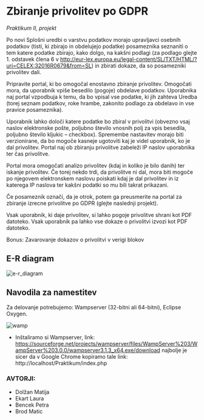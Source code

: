 # Zbiranje privolitev po GDPR
*Praktikum II, projekt*

Po novi Splošni uredbi o varstvu podatkov morajo upravljavci osebnih podatkov (tisti, ki zbirajo in obdelujejo podatke) posameznika seznaniti o tem katere podatke zbirajo, kako dolgo, na kakšni podlagi (za podlago glejte 1. odstavek člena 6 v http://eur-lex.europa.eu/legal-content/SL/TXT/HTML/?uri=CELEX:32016R0679&from=SL) in zbirati dokaze, da so posamezniki privolitev dali.

Pripravite portal, ki bo omogočal enostavno zbiranje privolitev. Omogočati mora, da uporabnik vpiše besedilo (pogoje) obdelave podatkov. Uporabnika naj portal vzpodbuja k temu, da bo vpisal vse podatke, ki jih zahteva Uredba (torej seznam podatkov, roke hrambe, zakonito podlago za obdelavo in vse pravice posameznika). 

Uporabnik lahko določi katere podatke bo zbiral v privolitvi (obvezno vsaj naslov elektronske pošte,  poljubno število vnosnih polj za vpis besedila, poljubno število kljukic – checkbox). Spremembe nastavitev morajo biti verzionirane, da bo mogoče kasneje ugotoviti kaj je videl uporabnik, ko je dal privolitev. Portal naj ob zbiranju privolitve zabeleži IP naslov uporabnika ter čas privolitve. 

Portal mora omogočati analizo privolitev (kdaj in koliko je bilo danih) ter iskanje privolitev. Če torej nekdo trdi, da privolitve ni dal, mora biti mogoče po njegovem elektronskem naslovu poiskati kdaj je dal privolitev in iz katerega IP naslova ter kakšni podatki so mu bili takrat prikazani. 

Če posameznik označi, da je otrok, potem ga preusmerite na portal za zbiranje izrecne privolitve po GDPR (glejte naslednji projekt).

Vsak uporabnik, ki daje privolitev, si lahko pogoje privolitve shrani kot PDF datoteko. Vsak uporabnik 
pa lahko vse dokaze o privolitvi izvozi kot PDF datoteko.

Bonus: Zavarovanje dokazov o privolitvi v verigi blokov


## E-R diagram
![e-r_diagram](https://user-images.githubusercontent.com/39340999/41291519-3752d570-6e50-11e8-8542-7def768cebc5.png)



## Navodila za namestitev
Za delovanje potrebujemo: Wampserver (32-bitni ali 64-bitni), Eclipse Oxygen.

![wamp](https://user-images.githubusercontent.com/39340895/41030763-4fec2602-697f-11e8-9bbe-b4211ddbf92f.png)

* Inštaliramo si Wampserver, link: https://sourceforge.net/projects/wampserver/files/WampServer%203/WampServer%203.0.0/wampserver3.1.3_x64.exe/download
 najbolje je sicer da v Google Chrome kopiramo tale link: http://localhost/Praktikum/index.php 

### AVTORJI:
* Dolžan Matija 
* Ekart Laura
* Bencek Petra
* Brod Matic

